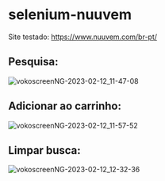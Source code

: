 # selenium-nuuvem
Site testado: https://www.nuuvem.com/br-pt/


## Pesquisa:
![vokoscreenNG-2023-02-12_11-47-08](https://user-images.githubusercontent.com/116971675/218322213-7d89522c-8aa8-4ef4-857c-ac88475c90a6.gif)

## Adicionar ao carrinho:
![vokoscreenNG-2023-02-12_11-57-52](https://user-images.githubusercontent.com/116971675/218322220-73ab62c1-995b-401e-a970-6665818eb504.gif)

## Limpar busca:
![vokoscreenNG-2023-02-12_12-32-36](https://user-images.githubusercontent.com/116971675/218322225-679d55b3-f7a1-43f6-8f52-00b6a9930220.gif)
